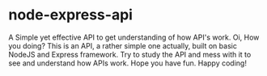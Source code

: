 # node-express-api
A Simple yet effective API to get understanding of how API's work.
Oi, How you doing?
This is an API, a rather simple one actually, built on basic NodeJS and Express framework.
Try to study the API and mess with it to see and understand how APIs work.
Hope you have fun.
Happy coding!
